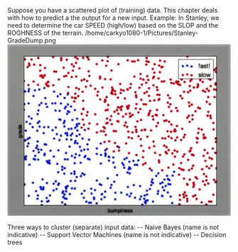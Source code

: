 Suppose you have a scattered plot of (training) data. This chapter deals with how to predict a the output for a new input.
Example: In Stanley, we need to determine the car SPEED (high/low) based on the SLOP and the ROGHNESS of the terrain.
/home/carkyo1080-1/Pictures/Stanley-GradeDump.png
![Stanley Speed](Stanley-GradeDump.png)

Three ways to cluster (separate) input data:
-- Naive Bayes (name is not indicative)
-- Support Vector Machines  (name is not indicative)
-- Decision trees

